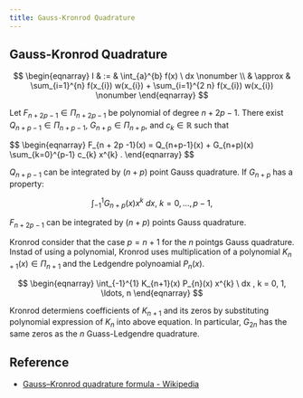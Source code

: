 ```yaml
---
title: Gauss-Kronrod Quadrature
---
```


## Gauss-Kronrod Quadrature

$$
\begin{eqnarray}
    I
    & := & 
        \int_{a}^{b}
            f(x)
        \ dx
    \nonumber
    \\
    & \approx &
        \sum_{i=1}^{n}
            f(x_{i})
            w(x_{i})
        +
        \sum_{i=1}^{2 n}
            f(x_{i})
            w(x_{i})
    \nonumber
\end{eqnarray}
$$

Let $F_{n + 2p -1} \in \Pi_{n + 2p -1}$ be polynomial of degree $n + 2p - 1$.
There exist $Q_{n + p -1} \in \Pi_{n + p -1}$, $G_{n + p} \in \Pi_{n + p}$, and $c_{k} \in \mathbb{R}$ such that

$$
\begin{eqnarray}
    F_{n + 2p -1}(x)
    =
    Q_{n+p-1}(x)
    +
    G_{n+p)(x)
    \sum_{k=0}^{p-1}
        c_{k} x^{k}
    .
\end{eqnarray}
$$

$Q_{n+p-1}$ can be integrated by $(n + p)$ point Gauss quadrature.
If $G_{n+p}$ has a property:

$$
    \int_{-1}^{1}
        G_{n+p}(x)
        x^{k}
    \ dx,
    \
    k = 0, \ldots, p - 1
    ,
$$

$F_{n + 2p - 1}$ can be integrated by $(n + p)$ points Gauss quadrature.

Kronrod consider that the case $p = n + 1$ for the $n$ pointgs Gauss quadrature.
Instad of using a polynomial, Kronrod uses multiplication of a polynomial $K_{n+1}(x) \in \Pi_{n+1}$ and the Ledgendre polynoamial $P_{n}(x)$.

$$
\begin{eqnarray}
    \int_{-1}^{1}
        K_{n+1}(x)
        P_{n}(x)
        x^{k}
    \ dx
    ,
    k = 0, 1, \ldots, n
\end{eqnarray}
$$

Kronrod determiens coefficients of $K_{n+1}$ and its zeros by substituting polynomial expression of $K_{n}$ into above equation.
In particular, $G_{2n}$ has the same zeros as the $n$ Guass-Ledgendre quadrature.


## Reference
* [Gauss–Kronrod quadrature formula \- Wikipedia](https://en.wikipedia.org/wiki/Gauss%E2%80%93Kronrod_quadrature_formula)
